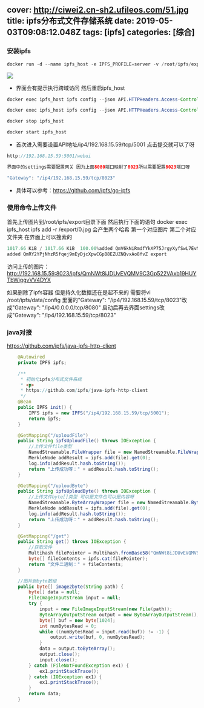 cover: http://ciwei2.cn-sh2.ufileos.com/51.jpg
title: ipfs分布式文件存储系统
date: 2019-05-03T09:08:12.048Z
tags: [ipfs]
categories: [综合]
---
### 安装ipfs

```java
docker run -d --name ipfs_host -e IPFS_PROFILE=server -v /root/ipfs/export:/export -v /root/ipfs/data:/data/ipfs -p 4001:4001 -p 8023:8080 -p 5001:5001 ipfs/go-ipfs:latest
```

<!--more-->

![](/images/ipfswebuis.png)

* 界面会有提示执行跨域访问 然后重启ipfs_host

```java
docker exec ipfs_host ipfs config --json API.HTTPHeaders.Access-Control-Allow-Origin '["http://192.168.15.59:5001", "http://127.0.0.1:5001", "https://webui.ipfs.io"]'

docker exec ipfs_host ipfs config --json API.HTTPHeaders.Access-Control-Allow-Methods '["PUT", "GET", "POST"]'

docker stop ipfs_host

docker start ipfs_host
```

* 首次进入需要设置API地址/ip4/192.168.15.59/tcp/5001 点击提交就可以了呀

```java
http://192.168.15.59:5001/webui

界面中的settings需要配置网关 因为上面8080端口映射了8023所以需要配置8023端口呀

"Gateway": "/ip4/192.168.15.59/tcp/8023"
```

* 具体可以参考：https://github.com/ipfs/go-ipfs

### 使用命令上传文件

首先上传图片到/root/ipfs/export目录下面 然后执行下面的语句
docker exec ipfs_host ipfs add -r /export/0.jpg
会产生两个哈希 第一个对应图片 第二个对应文件夹 在界面上可以搜索的

```java
1017.66 KiB / 1017.66 KiB  100.00%added QmV6kNiRmdfYkXP75JrgyXyfSwL7EvMMyoxo9g3e7kMk7J export/0.jpg
added QmRY2YPjNhzR5fqej9mEyDjcXpwCGpB8EZUZNQvxAo8fvZ export
```

访问上传的图片：http://192.168.15.59:8023/ipfs/QmNWt8iJDUvEVQMV9C3Gp522VAxb19HUYTbWiggvVV4DYX

如果删除了ipfs容器 但是持久化数据还在是起不来的 需要将vi /root/ipfs/data/config 里面的"Gateway": "/ip4/192.168.15.59/tcp/8023"改成"Gateway": "/ip4/0.0.0.0/tcp/8080" 启动后再去界面settings改成"Gateway": "/ip4/192.168.15.59/tcp/8023"

### java对接

https://github.com/ipfs/java-ipfs-http-client

```java
    @Autowired
    private IPFS ipfs;

    /**
     * 初始化ipfs分布式文件系统
     * <p>
     * https://github.com/ipfs/java-ipfs-http-client
     */
    @Bean
    public IPFS init() {
        IPFS ipfs = new IPFS("/ip4/192.168.15.59/tcp/5001");
        return ipfs;
    }

    @GetMapping("/uploudFile")
    public String ipfsUploudFile() throws IOException {
        //上传文件file类型
        NamedStreamable.FileWrapper file = new NamedStreamable.FileWrapper(new File("C:\\Users\\Administrator\\Pictures\\lovewallpaper\\1516979866320_feeds_152999926_0-0.jpeg"));
        MerkleNode addResult = ipfs.add(file).get(0);
        log.info(addResult.hash.toString());
        return "上传成功呀：" + addResult.hash.toString();
    }

    @GetMapping("/uploudByte")
    public String ipfsUploudByte() throws IOException {
        //上传文件byte[]类型 可以是文件也可以是内容呀
        NamedStreamable.ByteArrayWrapper file = new NamedStreamable.ByteArrayWrapper(image2byte("C:\\Users\\Administrator\\Pictures\\lovewallpaper\\927_2016050942101789.jpg"));
        MerkleNode addResult = ipfs.add(file).get(0);
        log.info(addResult.hash.toString());
        return "上传成功呀：" + addResult.hash.toString();
    }

    @GetMapping("/get")
    public String get() throws IOException {
        //获取文件
        Multihash filePointer = Multihash.fromBase58("QmNWt8iJDUvEVQMV9C3Gp522VAxb19HUYTbWiggvVV4DYX");
        byte[] fileContents = ipfs.cat(filePointer);
        return "文件二进制：" + fileContents;
    }

    //图片到byte数组
    public byte[] image2byte(String path) {
        byte[] data = null;
        FileImageInputStream input = null;
        try {
            input = new FileImageInputStream(new File(path));
            ByteArrayOutputStream output = new ByteArrayOutputStream();
            byte[] buf = new byte[1024];
            int numBytesRead = 0;
            while ((numBytesRead = input.read(buf)) != -1) {
                output.write(buf, 0, numBytesRead);
            }
            data = output.toByteArray();
            output.close();
            input.close();
        } catch (FileNotFoundException ex1) {
            ex1.printStackTrace();
        } catch (IOException ex1) {
            ex1.printStackTrace();
        }
        return data;
    }
```